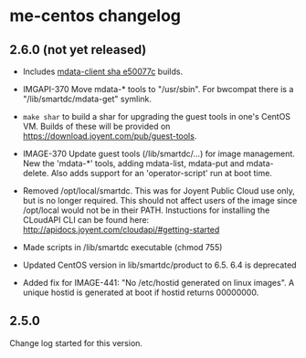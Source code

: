 # me-centos changelog

## 2.6.0 (not yet released)

- Includes [mdata-client sha
  e50077c](https://github.com/joyent/mdata-client/commit/e50077c) builds.

- IMGAPI-370 Move mdata-* tools to "/usr/sbin". For bwcompat there is a
  "/lib/smartdc/mdata-get" symlink.

- `make shar` to build a shar for upgrading the guest tools in one's
  CentOS VM. Builds of these will be provided on
  <https://download.joyent.com/pub/guest-tools>.

- IMAGE-370 Update guest tools (/lib/smartdc/...) for image management.
  New the 'mdata-*' tools, adding mdata-list, mdata-put and mdata-delete.
  Also adds support for an 'operator-script' run at boot time.

- Removed /opt/local/smartdc. This was for Joyent Public Cloud use only, 
  but is no longer required. This should not affect users of the image 
  since /opt/local would not be in their PATH. Instuctions for installing
  the CLoudAPI CLI can be found here: 
  http://apidocs.joyent.com/cloudapi/#getting-started

- Made scripts in /lib/smartdc executable (chmod 755)

- Updated CentOS version in lib/smartdc/product to 6.5. 6.4 is deprecated

- Added fix for IMAGE-441: "No /etc/hostid generated on linux images".
  A unique hostid is generated at boot if hostid returns 00000000. 

## 2.5.0

Change log started for this version.

